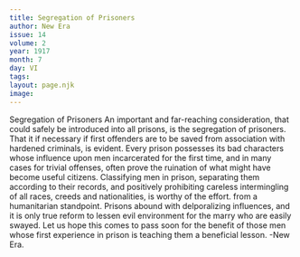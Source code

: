 ```yaml
---
title: Segregation of Prisoners
author: New Era
issue: 14
volume: 2
year: 1917
month: 7
day: VI
tags:
layout: page.njk
image:
---
```

Segregation of Prisoners   An important and far-reaching consideration, that could safely be introduced into all prisons, is the segregation of prisoners. That it if necessary if first offenders are to be saved from association with hardened criminals, is evident. Every prison possesses its bad characters whose influence upon men incarcerated for the first time, and in many cases for trivial offenses, often prove the ruination of what might have become useful citizens. Classifying men in prison, separating them according to their records, and positively prohibiting careless intermingling of all races, creeds and nationalities, is worthy of the effort. from a humanitarian standpoint. Prisons abound with delporalizing influences, and it is only true reform to lessen evil environment for the marry who are easily swayed. Let us hope this comes to pass soon for the benefit of those men whose first experience in prison is teaching them a beneficial lesson. -New Era.   




